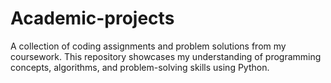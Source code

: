 # Academic-projects
A collection of coding assignments and problem solutions from my coursework. This repository showcases my understanding of programming concepts, algorithms, and problem-solving skills using Python.
